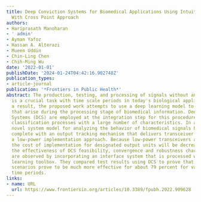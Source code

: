 ```yaml
---
title: Deep Conviction Systems for Biomedical Applications Using Intuiting Procedures
  With Cross Point Approach
authors:
- Hariprasath Manoharan
- ' admin'
- Ayman Yafoz
- Hassan A. Alterazi
- Mueen Uddin
- Chin-Ling Chen
- Chih-Ming Wu
date: '2022-01-01'
publishDate: '2024-01-24T04:42:16.902748Z'
publication_types:
- article-journal
publication: '*Frontiers in Public Health*'
abstract: The production, testing, and processing of signals without any interpretation
  is a crucial task with time scale periods in today's biological applications. As
  a result, the proposed work attempts to use a deep learning model to handle difficulties
  that arise during the processing stage of biomedical information. Deep Conviction
  Systems (DCS) are employed at the integration step for this procedure, which uses
  classification processes with a large number of characteristics. In addition, a
  novel system model for analyzing the behavior of biomedical signals has been developed,
  complete with an output tracking mechanism that delivers transceiver results in
  a low-power implementation approach. Because low-power transceivers are integrated,
  the cost of implementation for designated output units will be decreased. To prove
  the effectiveness of DCS feasibility, convergence and robustness characteristics
  are observed by incorporating an interface system that is processed with a deep
  learning toolbox. They compared test results using DCS to prove that all experimental
  scenarios prove to be much more effective for about 79 percent for variations with
  time periods.
links:
- name: URL
  url: https://www.frontiersin.org/articles/10.3389/fpubh.2022.909628
---
```


